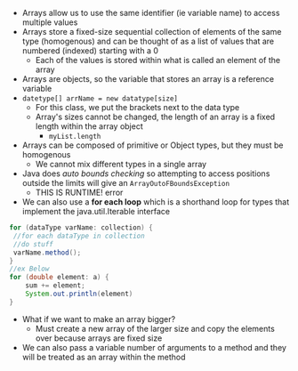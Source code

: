 * Arrays allow us to use the same identifier (ie variable name) to access multiple values 
* Arrays store a fixed-size sequential collection of elements of the same type (homogenous) and can be thought of as a list of values that are numbered (indexed) starting with a 0
	* Each of the values is stored within what is called an element of the array
* Arrays are objects, so the variable that stores an array is a reference variable
* `datetype[] arrName = new datatype[size]`
	* For this class, we put the brackets next to the data type
	* Array's sizes cannot be changed, the length of an array is a fixed length within the array object
		* `myList.length`
* Arrays can be composed of primitive or Object types, but they must be homogenous
	* We cannot mix different types in a single array
* Java does *auto bounds checking* so attempting to access positions outside the limits will give an `ArrayOutoFBoundsException`
	* THIS IS RUNTIME! error
* We can also use a **for each loop** which is a shorthand loop for types that implement the java.util.Iterable interface
```java
for (dataType varName: collection) {
 //for each dataType in collection
 //do stuff
 varName.method();
}
//ex Below
for (double element: a) {
	sum += element;
	System.out.println(element)
}
```
* What if we want to make an array bigger?
	* Must create a new array of the larger size and copy the elements over because arrays are fixed size
* We can also pass a variable number of arguments to a method and they will be treated as an array within the method